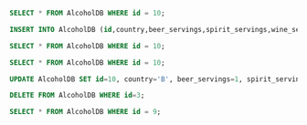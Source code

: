 ```sql
SELECT * FROM AlcoholDB WHERE id = 10;
```

```sql
INSERT INTO AlcoholDB (id,country,beer_servings,spirit_servings,wine_servings,total_pure_alcohol) VALUES (1000, 'A', 10, 10, 10, 11.1);
```

```sql
SELECT * FROM AlcoholDB WHERE id = 10;
```

```sql
SELECT * FROM AlcoholDB WHERE id = 10;
```

```sql
UPDATE AlcoholDB SET id=10, country='B', beer_servings=1, spirit_servings=1, wine_servings=1, total_pure_alcohol=1.1 WHERE id=10;
```

```sql
DELETE FROM AlcoholDB WHERE id=3;
```

```sql
SELECT * FROM AlcoholDB WHERE id = 9;
```

